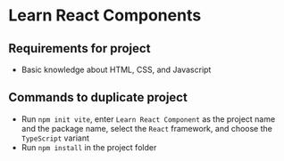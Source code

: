 # Learn React Components

## Requirements for project

- Basic knowledge about HTML, CSS, and Javascript

## Commands to duplicate project

- Run `npm init vite`, enter `Learn React Component` as the project name and the package name, select the `React` framework, and choose the `TypeScript` variant
- Run `npm install` in the project folder
